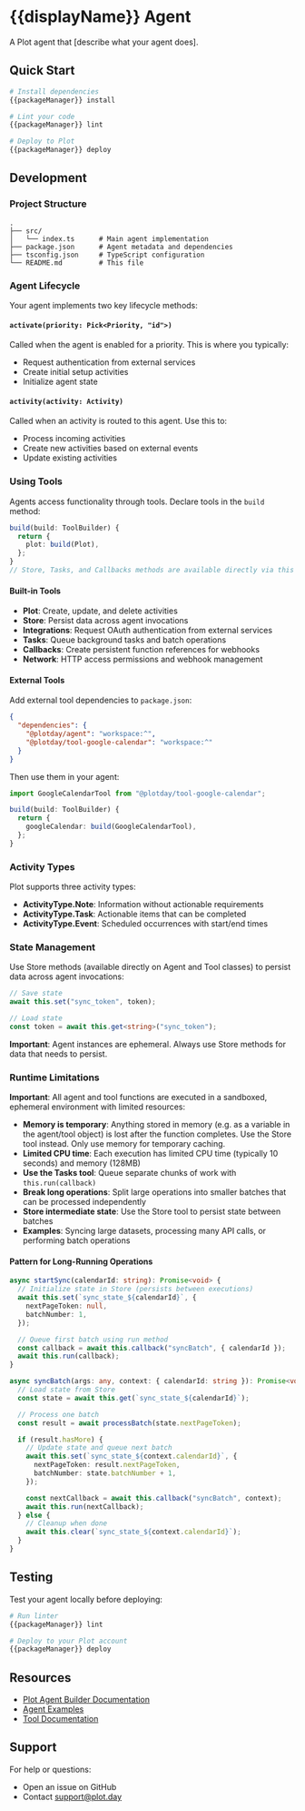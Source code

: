 # {{displayName}} Agent

A Plot agent that [describe what your agent does].

## Quick Start

```bash
# Install dependencies
{{packageManager}} install

# Lint your code
{{packageManager}} lint

# Deploy to Plot
{{packageManager}} deploy
```

## Development

### Project Structure

```
.
├── src/
│   └── index.ts      # Main agent implementation
├── package.json      # Agent metadata and dependencies
├── tsconfig.json     # TypeScript configuration
└── README.md         # This file
```

### Agent Lifecycle

Your agent implements two key lifecycle methods:

#### `activate(priority: Pick<Priority, "id">)`

Called when the agent is enabled for a priority. This is where you typically:
- Request authentication from external services
- Create initial setup activities
- Initialize agent state

#### `activity(activity: Activity)`

Called when an activity is routed to this agent. Use this to:
- Process incoming activities
- Create new activities based on external events
- Update existing activities

### Using Tools

Agents access functionality through tools. Declare tools in the `build` method:

```typescript
build(build: ToolBuilder) {
  return {
    plot: build(Plot),
  };
}
// Store, Tasks, and Callbacks methods are available directly via this
```

#### Built-in Tools

- **Plot**: Create, update, and delete activities
- **Store**: Persist data across agent invocations
- **Integrations**: Request OAuth authentication from external services
- **Tasks**: Queue background tasks and batch operations
- **Callbacks**: Create persistent function references for webhooks
- **Network**: HTTP access permissions and webhook management

#### External Tools

Add external tool dependencies to `package.json`:

```json
{
  "dependencies": {
    "@plotday/agent": "workspace:^",
    "@plotday/tool-google-calendar": "workspace:^"
  }
}
```

Then use them in your agent:

```typescript
import GoogleCalendarTool from "@plotday/tool-google-calendar";

build(build: ToolBuilder) {
  return {
    googleCalendar: build(GoogleCalendarTool),
  };
}
```

### Activity Types

Plot supports three activity types:

- **ActivityType.Note**: Information without actionable requirements
- **ActivityType.Task**: Actionable items that can be completed
- **ActivityType.Event**: Scheduled occurrences with start/end times

### State Management

Use Store methods (available directly on Agent and Tool classes) to persist data across agent invocations:

```typescript
// Save state
await this.set("sync_token", token);

// Load state
const token = await this.get<string>("sync_token");
```

**Important**: Agent instances are ephemeral. Always use Store methods for data that needs to persist.

### Runtime Limitations

**Important**: All agent and tool functions are executed in a sandboxed, ephemeral environment with limited resources:

- **Memory is temporary**: Anything stored in memory (e.g. as a variable in the agent/tool object) is lost after the function completes. Use the Store tool instead. Only use memory for temporary caching.
- **Limited CPU time**: Each execution has limited CPU time (typically 10 seconds) and memory (128MB)
- **Use the Tasks tool**: Queue separate chunks of work with `this.run(callback)`
- **Break long operations**: Split large operations into smaller batches that can be processed independently
- **Store intermediate state**: Use the Store tool to persist state between batches
- **Examples**: Syncing large datasets, processing many API calls, or performing batch operations

#### Pattern for Long-Running Operations

```typescript
async startSync(calendarId: string): Promise<void> {
  // Initialize state in Store (persists between executions)
  await this.set(`sync_state_${calendarId}`, {
    nextPageToken: null,
    batchNumber: 1,
  });

  // Queue first batch using run method
  const callback = await this.callback("syncBatch", { calendarId });
  await this.run(callback);
}

async syncBatch(args: any, context: { calendarId: string }): Promise<void> {
  // Load state from Store
  const state = await this.get(`sync_state_${calendarId}`);

  // Process one batch
  const result = await processBatch(state.nextPageToken);

  if (result.hasMore) {
    // Update state and queue next batch
    await this.set(`sync_state_${context.calendarId}`, {
      nextPageToken: result.nextPageToken,
      batchNumber: state.batchNumber + 1,
    });

    const nextCallback = await this.callback("syncBatch", context);
    await this.run(nextCallback);
  } else {
    // Cleanup when done
    await this.clear(`sync_state_${context.calendarId}`);
  }
}
```

## Testing

Test your agent locally before deploying:

```bash
# Run linter
{{packageManager}} lint

# Deploy to your Plot account
{{packageManager}} deploy
```

## Resources

- [Plot Agent Builder Documentation](https://github.com/plotday/plot)
- [Agent Examples](https://github.com/plotday/plot/tree/main/libs/agent/examples)
- [Tool Documentation](https://github.com/plotday/plot/tree/main/libs/agent/tools)

## Support

For help or questions:
- Open an issue on GitHub
- Contact support@plot.day
